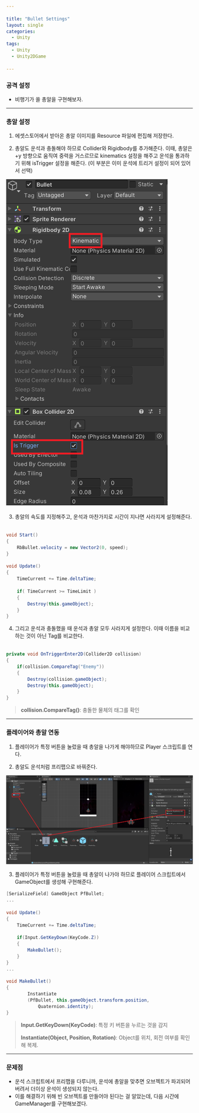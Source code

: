 ```yaml
---

title: "Bullet Settings"
layout: single
categories:
  - Unity
tags:
  - Unity
  - Unity2DGame
  
---
```


### 공격 설정
- 비행기가 쏠 총알을 구현해보자.

---

### 총알 설정

1. 에셋스토어에서 받아온 총알 이미지를 Resource 파일에 편집해 저장한다.

2. 총알도 운석과 충돌해야 하므로 Collider와 Rigidbody를 추가해준다.  이때, 총알은 +y 방향으로 움직여 중력을 거스르므로 kinematics 설정을 해주고 운석을 통과하기 위해 isTrigger 설정을 해준다. (이 부분은 이미 운석에 트리거 설정이 되어 있어서 선택)

![bullet](/assets/images/2022_bullet.png)

3. 총알의 속도를 지정해주고, 운석과 마찬가지로 시간이 지나면 사라지게 설정해준다.

```C#

void Start()
{
	RbBullet.velocity = new Vector2(0, speed);
}

void Update()
{
	TimeCurrent += Time.deltaTime;
	
	if( TimeCurrent >= TimeLimit )
	{
		Destroy(this.gameObject);
	}
}


```

4. 그리고 운석과 충돌했을 때 운석과 총알 모두 사라지게 설정한다. 이때 이름을 비교하는 것이 아닌 Tag를 비교한다.

```C#

private void OnTriggerEnter2D(Collider2D collision)
{
	if(collision.CompareTag("Enemy"))
	{
		Destroy(collision.gameObject);
		Destroy(this.gameObject);	
	}
}
```

> **collision.CompareTag()**: 충돌한 물체의 태그를 확인

---

### 플레이어와 총알 연동

1. 플레이어가 특정 버튼을 눌렀을 때 총알을 나가게 해야하므로 Player 스크립트를 연다.

2. 총알도 운석처럼 프리팹으로 바꿔준다.

![Bullet_Prefabs](/assets/images/2022_Pfbullet.png)

3. 플레이어가 특정 버튼을 눌렀을 때 총알이 나가야 하므로 플레이어 스크립트에서 GameObject를 생성해 구현해준다.

```C#
[SerializeField] GameObject PfBullet;
...

void Update()
{
	TimeCurrent += Time.deltaTime;
	
	if(Input.GetKeyDown(KeyCode.Z))
	{
		MakeBullet();
	}
}
...

void MakeBullet()
{
        Instantiate
        (PfBullet, this.gameObject.transform.position,
            Quaternion.identity);
}		

```

> **Input.GetKeyDown(KeyCode)**: 특정 키 버튼을 누르는 것을 감지
>
> **Instantiate(Object, Position, Rotation)**: Object를 위치, 회전 여부를 확인해 복제.

---

### 문제점
- 운석 스크립트에서 프리팹을 다루니까, 운석에 총알을 맞추면 오브젝트가 파괴되어버려서 더이상 운석이 생성되지 않는다.
- 이를 해결하기 위해 빈 오브젝트를 만들어야 된다는 걸 알았는데, 다음 시간에 GameManager를 구현해보겠다.


